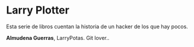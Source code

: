 # Larry Plotter

Esta serie de libros cuentan la historia de un hacker de los que hay pocos.

**Almudena Guerras**, LarryPotas. Git lover..

